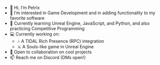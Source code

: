 - 👋 Hi, I’m Petrix
- 👀 I’m interested in Game Development and in adding functionality to my favorite software
- 🌱 Currently learning Unreal Engine, JavaScript, and Python, and also practicing Competitive Programming
- 💻 Currently working on:
    - 🎶 A TIDAL Rich Presence (RPC) integration
    - ⚔️ A Souls-like game in Unreal Engine
- 💞️ Open to collaboration on cool projects
- 📫 Reach me on Discord (DMs open!)
